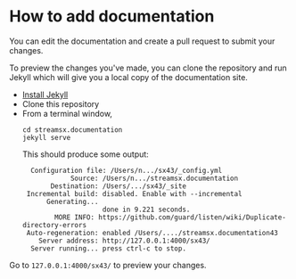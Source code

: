 # How to add documentation

You can edit the documentation and create a pull request to submit your changes.

To preview the changes you've made, you can clone the repository and run Jekyll which will give you a local copy of the documentation site.


- [Install Jekyll](https://jekyllrb.com/docs/installation/)
- Clone this repository
- From a terminal window,
    ```
    cd streamsx.documentation
    jekyll serve
    ```
  This should produce some output:
  ```
    Configuration file: /Users/n.../sx43/_config.yml
              Source: /Users/n.../streamsx.documentation
         Destination: /Users/.../sx43/_site
   Incremental build: disabled. Enable with --incremental
        Generating...
                      done in 9.221 seconds.
          MORE INFO: https://github.com/guard/listen/wiki/Duplicate-directory-errors
   Auto-regeneration: enabled /Users/..../streamsx.documentation43
      Server address: http://127.0.0.1:4000/sx43/
    Server running... press ctrl-c to stop.
  ```
Go to `127.0.0.1:4000/sx43/` to preview your changes.
